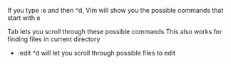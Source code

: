 If you type :e and then ^d, Vim will show you the possible commands that start with e

Tab lets you scroll through these possible commands
This also works for finding files in current directory
- :edit ^d will let you scroll through possible files to edit